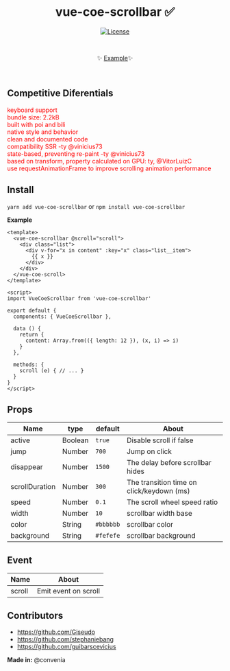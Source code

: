 <h1 align="center">vue-coe-scrollbar ✅</h1>

<p align="center">
  <a href="#"><img src="https://img.shields.io/npm/l/vuelidation.svg" alt="License" target="_blank"></a>
</p>

<br>

<p align="center">
  ✨ <a href="https://viniazvd.github.io/vue-coe-scrollbar/">Example</a>✨
</p>

<br>

## Competitive Diferentials
<ul style='margin: 0; padding: 0; color: red; list-style-type: none;'>
  <li>keyboard support</li>
  <li>bundle size: 2.2kB</li>
  <li>built with poi and bili</li>
  <li>native style and behavior</li>
  <li>clean and documented code</li>
  <li>compatibility SSR -ty @vinicius73</li>
  <li>state-based, preventing re-paint -ty @vinicius73</li>
  <li>based on transform, property calculated on GPU: ty, @VitorLuizC</li>
  <li>use requestAnimationFrame to improve scrolling animation performance</li>
</ul>

## Install
`yarn add vue-coe-scrollbar` or `npm install vue-coe-scrollbar`

**Example**
```vue
<template>
  <vue-coe-scrollbar @scroll="scroll">
    <div class="list">
      <div v-for="x in content" :key="x" class="list__item">
        {{ x }}
      </div>
    </div>
  </vue-coe-scroll>
</template>

<script>
import VueCoeScrollbar from 'vue-coe-scrollbar'

export default {
  components: { VueCoeScrollbar },

  data () {
    return {
      content: Array.from(({ length: 12 }), (x, i) => i)
    }
  },

  methods: {
    scroll (e) { // ... }
  }
}
</script>
```

## Props

Name                |   type   | default    | About
-----               | -------  | ---------- | ------
active              |  Boolean |  `true`    | Disable scroll if false
jump                |  Number  |  `700`     | Jump on click
disappear           |  Number  |  `1500`    | The delay before scrollbar hides
scrollDuration      |  Number  |  `300`     | The transition time on click/keydown (ms)
speed               |  Number  |  `0.1`     | The scroll wheel speed ratio
width               |  Number  |  `10`      | scrollbar width base
color               |  String  |  `#bbbbbb` | scrollbar color
background          |  String  |  `#fefefe` | scrollbar background

## Event

Name       | About
-----      | -----
scroll     | Emit event on scroll

## Contributors
- https://github.com/Giseudo
- https://github.com/stephaniebang
- https://github.com/guibarscevicius

**Made in:** @convenia
